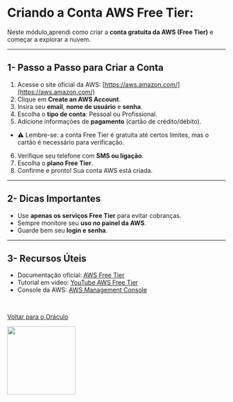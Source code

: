 #  Criando a Conta AWS Free Tier:

Neste módulo,aprendi como criar a **conta gratuita da AWS (Free Tier)** e começar a explorar a nuvem.

---

## 1- Passo a Passo para Criar a Conta

1. Acesse o site oficial da AWS: [https://aws.amazon.com/](https://aws.amazon.com/)
2. Clique em **Create an AWS Account**.
3. Insira seu **email**, **nome de usuário** e **senha**.
4. Escolha o **tipo de conta**: Pessoal ou Profissional.
5. Adicione informações de **pagamento** (cartão de crédito/débito).  
- ⚠️ Lembre-se: a conta Free Tier é gratuita até certos limites, mas o cartão é necessário para verificação.
6. Verifique seu telefone com **SMS ou ligação**.
7. Escolha o **plano Free Tier**.
8. Confirme e pronto! Sua conta AWS está criada.

---

## 2- Dicas Importantes

- Use **apenas os serviços Free Tier** para evitar cobranças.
- Sempre monitore seu **uso no painel da AWS**.
- Guarde bem seu **login e senha**.

---

## 3- Recursos Úteis

- Documentação oficial: [AWS Free Tier](https://aws.amazon.com/free/)
- Tutorial em vídeo: [YouTube AWS Free Tier](https://www.youtube.com/results?search_query=aws+free+tier+tutorial)
- Console da AWS: [AWS Management Console](https://aws.amazon.com/console/)


<br>

[Voltar para o Oráculo](../../Oracle/Oráculo.md)
<p align="left">
  <img src="https://media0.giphy.com/media/v1.Y2lkPTc5MGI3NjExNHl6NXVoZ2hjZnkxYTNndHdjczdzYm5laW1tc3phMTc4ZjNwZXpkciZlcD12MV9pbnRlcm5hbF9naWZfYnlfaWQmY3Q9Zw/MgkBTmxt18lGg/giphy.gif" width="157"/>
</p>

